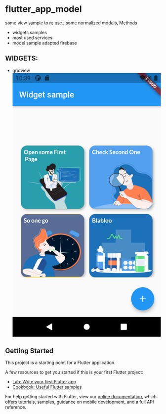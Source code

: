 # flutter_app_model

some view sample to re use , some normalized models, Methods 
- widgets samples
- most used services 
- model sample adapted firebase 


## WIDGETS:
  - gridview
![Alt text](screenshots/Screenshot_gridview.png?width=30&height=100)


## Getting Started

This project is a starting point for a Flutter application.

A few resources to get you started if this is your first Flutter project:

- [Lab: Write your first Flutter app](https://flutter.dev/docs/get-started/codelab)
- [Cookbook: Useful Flutter samples](https://flutter.dev/docs/cookbook)

For help getting started with Flutter, view our
[online documentation](https://flutter.dev/docs), which offers tutorials,
samples, guidance on mobile development, and a full API reference.
